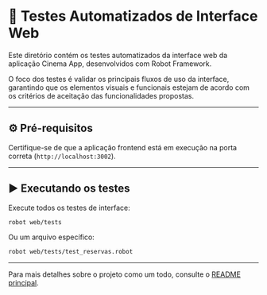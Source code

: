 # 🧪 Testes Automatizados de Interface Web

Este diretório contém os testes automatizados da interface web da aplicação Cinema App, desenvolvidos com Robot Framework.

O foco dos testes é validar os principais fluxos de uso da interface, garantindo que os elementos visuais e funcionais estejam de acordo com os critérios de aceitação das funcionalidades propostas.

---

## ⚙️ Pré-requisitos

Certifique-se de que a aplicação frontend está em execução na porta correta (`http://localhost:3002`).

---

## ▶️ Executando os testes

Execute todos os testes de interface:

```bash
robot web/tests
```

Ou um arquivo específico:

```bash
robot web/tests/test_reservas.robot
```

---

Para mais detalhes sobre o projeto como um todo, consulte o [README principal](../README.md).
